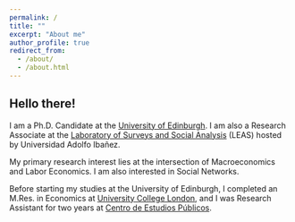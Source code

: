 ```yaml
---
permalink: /
title: ""
excerpt: "About me"
author_profile: true
redirect_from: 
  - /about/
  - /about.html
---
```

## Hello there!

I am a Ph.D. Candidate at the <a href="https://www.ed.ac.uk/economics"> University of Edinburgh</a>. I am also a Research Associate at the <a href="https://leas.uai.cl/">Laboratory of Surveys and Social Analysis</a> (LEAS) hosted by Universidad Adolfo Ibañez.

My primary research interest lies at the intersection of Macroeconomics and Labor Economics. I am also interested in Social Networks.

Before starting my studies at the University of Edinburgh, I completed an M.Res. in Economics at <a href="https://www.ucl.ac.uk/economics/ucl-department-economics"> University College London</a>, and I was Research Assistant for two years at <a href="https://www.cepchile.cl/"> Centro de Estudios Públicos</a>.
